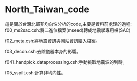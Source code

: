 # North_Taiwan_code
這是關於台灣北部非均向性分析的code,主要是資料前處理的過程:
f00_ms2sac.csh:將二進位檔案(mseed)轉成地震學專用檔(SAC)

f02_meta.csh:將地震資訊與測站資訊餵入檔案。

f03_decon.csh:去除儀器本身的影響。

f041_handpick_dataprocessing.csh:手動挑取地震波的到時。

f05_sspilt.csh:計算非均向性。
